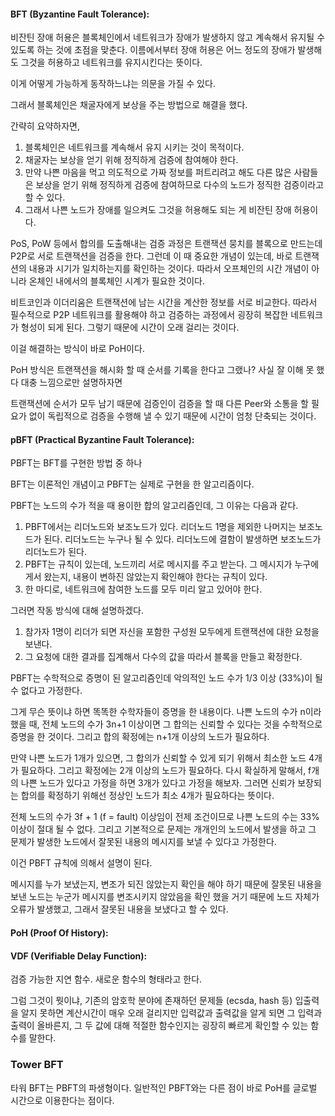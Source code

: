 #### BFT (Byzantine Fault Tolerance): 
비잔틴 장애 허용은 블록체인에서 네트워크가 장애가 발생하지 않고 계속해서 유지될 수 있도록 하는 것에 초점을 맞춘다.
이름에서부터 장애 허용은
어느 정도의 장애가 발생해도 그것을 허용하고 네트워크를 유지시킨다는 뜻이다.

이게 어떻게 가능하게 동작하느냐는 의문을 가질 수 있다.

그래서 블록체인은 채굴자에게 보상을 주는 방법으로 해결을 했다.

간략히 요약하자면,
1. 블록체인은 네트워크를 계속해서 유지 시키는 것이 목적이다.
2. 채굴자는 보상을 얻기 위해 정직하게 검증에 참여해야 한다. 
3. 만약 나쁜 마음을 먹고 의도적으로 가짜 정보를 퍼트리려고 해도 다른 많은 사람들은 보상을 얻기 위해 정직하게 검증에 참여하므로 다수의 노드가 정직한 검증이라고 할 수 있다.
4. 그래서 나쁜 노드가 장애를 일으켜도 그것을 허용해도 되는 게 비잔틴 장애 허용이다.

PoS, PoW 등에서 합의를 도출해내는 검증 과정은
트랜잭션 뭉치를 블록으로 만드는데 
P2P로 서로 트랜잭션을 검증을 한다. 
그런데 이 때 중요한 개념이 있는데, 바로 트랜잭션의 내용과 시기가 일치하는지를 확인하는 것이다.
따라서 오프체인의 시간 개념이 아니라 온체인 내에서의 블록체인 시계가 필요한 것이다.

비트코인과 이더리움은 트랜잭션에 남는 시간을 계산한 정보를 서로 비교한다.
따라서 필수적으로 P2P 네트워크를 활용해야 하고 검증하는 과정에서 굉장히 복잡한 네트워크가 형성이 되게 된다. 
그렇기 때문에 시간이 오래 걸리는 것이다.

이걸 해결하는 방식이 바로 PoH이다.

PoH 방식은 트랜잭션을 해시화 할 때 순서를 기록을 한다고 그랬나?
사실 잘 이해 못 했다
대충 느낌으로만 설명하자면

트랜잭션에 순서가 모두 남기 때문에 
검증인이 검증을 할 때 
다른 Peer와 소통을 할 필요가 없이 독립적으로 검증을 수행해 낼 수 있기 때문에 시간이 엄청 단축되는 것이다.

#### pBFT (Practical Byzantine Fault Tolerance):
PBFT는 BFT를 구현한 방법 중 하나

BFT는 이론적인 개념이고 PBFT는 실제로 구현을 한 알고리즘이다.

PBFT는 노드의 수가 적을 때 용이한 합의 알고리즘인데, 그 이유는 다음과 같다.

1. PBFT에서는 리더노드와 보조노드가 있다. 리더노드 1명을 제외한 나머지는 보조노드가 된다. 리더노드는 누구나 될 수 있다. 리더노드에 결함이 발생하면 보조노드가 리더노드가 된다.
2. PBFT는 규칙이 있는데, 노드끼리 서로 메시지를 주고 받는다. 그 메시지가 누구에게서 왔는지, 내용이 변하진 않았는지 확인해야 한다는 규칙이 있다.
3. 한 마디로, 네트워크에 참여한 노드를 모두 미리 알고 있어야 한다.

그러면 작동 방식에 대해 설명하겠다.
1. 참가자 1명이 리더가 되면 자신을 포함한 구성원 모두에게 트랜잭션에 대한 요청을 보낸다.
2. 그 요청에 대한 결과를 집계해서 다수의 값을 따라서 블록을 만들고 확정한다.

PBFT는 수학적으로 증명이 된 알고리즘인데
악의적인 노드 수가 1/3 이상 (33%)이 될 수 없다고 가정한다.

그게 무슨 뜻이냐 하면
똑똑한 수학자들이 증명을 한 내용이다.
나쁜 노드의 수가 n이라 했을 때, 전체 노드의 수가 3n+1 이상이면 그 합의는 신뢰할 수 있다는 것을 수학적으로 증명을 한 것이다.
그리고 합의 확정에는 n+1개 이상의 노드가 필요하다.

만약 나쁜 노드가 1개가 있으면, 그 합의가 신뢰할 수 있게 되기 위해서 최소한 노드 4개가 필요하다.
그리고 확정에는 2개 이상의 노드가 필요하다.
다시 확실하게 말해서, f개의 나쁜 노드가 있다고 가정을 하면 3개가 있다고 가정을 해보자.
그러면 신뢰가 보장되는 합의를 확정하기 위해선 정상인 노드가 최소 4개가 필요하다는 뜻이다.

전체 노드의 수가 3f + 1 (f = fault) 이상임이 전제 조건이므로 
나쁜 노드의 수는 33% 이상이 절대 될 수 없다.
그리고 기본적으로 문제는 개개인의 노드에서 발생을 하고 그 문제가 발생한 노드에서 잘못된 내용의 메시지를 보낼 수 있다고 가정한다.

이건 PBFT 규칙에 의해서 설명이 된다.

메시지를 누가 보냈는지, 변조가 되진 않았는지 확인을 해야 하기 때문에
잘못된 내용을 보낸 노드는 누군가 메시지를 변조시키지 않았음을 확인 했을 거기 때문에
노드 자체가 오류가 발생했고, 그래서 잘못된 내용을 보냈다고 할 수 있다.

#### PoH (Proof Of History): 

#### VDF (Verifiable Delay Function):
검증 가능한 지연 함수.
새로운 함수의 형태라고 한다.

그럼 그것이 뭣이냐,
기존의 암호학 분야에 존재하던 문제들 (ecsda, hash 등)
입출력을 알지 못하면 계산시간이 매우 오래 걸리지만
입력값과 출력값을 알게 되면 
그 입력과 출력이 올바른지, 그 두 값에 대해 적절한 함수인지는
굉장히 빠르게 확인할 수 있는 함수를 말한다.





### Tower BFT
타워 BFT는 PBFT의 파생형이다.
일반적인 PBFT와는 다른 점이 바로 PoH를 글로벌 시간으로 이용한다는 점이다.

